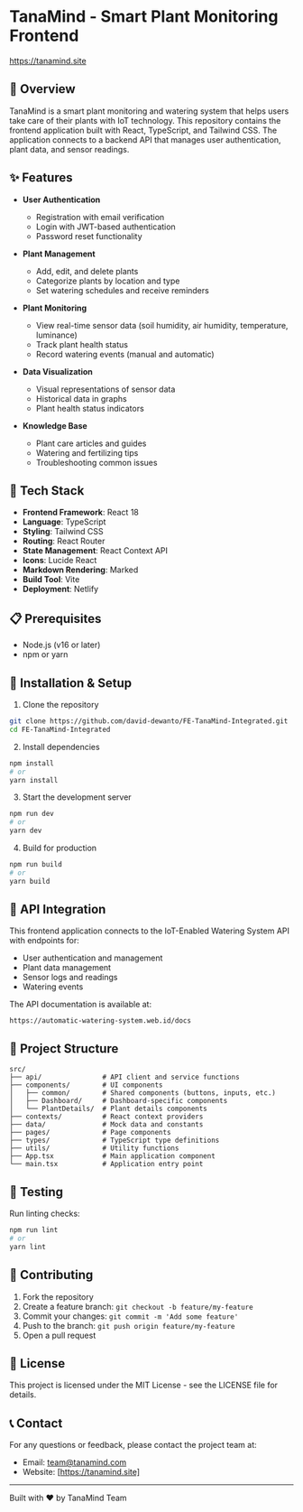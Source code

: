 # TanaMind - Smart Plant Monitoring Frontend

https://tanamind.site

## 🌱 Overview

TanaMind is a smart plant monitoring and watering system that helps users take care of their plants with IoT technology. This repository contains the frontend application built with React, TypeScript, and Tailwind CSS. The application connects to a backend API that manages user authentication, plant data, and sensor readings.

## ✨ Features

- **User Authentication**
  - Registration with email verification
  - Login with JWT-based authentication
  - Password reset functionality

- **Plant Management**
  - Add, edit, and delete plants
  - Categorize plants by location and type
  - Set watering schedules and receive reminders

- **Plant Monitoring**
  - View real-time sensor data (soil humidity, air humidity, temperature, luminance)
  - Track plant health status
  - Record watering events (manual and automatic)

- **Data Visualization**
  - Visual representations of sensor data
  - Historical data in graphs
  - Plant health status indicators

- **Knowledge Base**
  - Plant care articles and guides
  - Watering and fertilizing tips
  - Troubleshooting common issues

## 🧰 Tech Stack

- **Frontend Framework**: React 18
- **Language**: TypeScript
- **Styling**: Tailwind CSS
- **Routing**: React Router
- **State Management**: React Context API
- **Icons**: Lucide React
- **Markdown Rendering**: Marked
- **Build Tool**: Vite
- **Deployment**: Netlify

## 📋 Prerequisites

- Node.js (v16 or later)
- npm or yarn

## 🔧 Installation & Setup

1. Clone the repository
```bash
git clone https://github.com/david-dewanto/FE-TanaMind-Integrated.git
cd FE-TanaMind-Integrated
```

2. Install dependencies
```bash
npm install
# or
yarn install
```

3. Start the development server
```bash
npm run dev
# or
yarn dev
```

4. Build for production
```bash
npm run build
# or
yarn build
```

## 🔌 API Integration

This frontend application connects to the IoT-Enabled Watering System API with endpoints for:

- User authentication and management
- Plant data management
- Sensor logs and readings
- Watering events

The API documentation is available at:
```
https://automatic-watering-system.web.id/docs
```

## 📁 Project Structure

```
src/
├── api/               # API client and service functions
├── components/        # UI components
│   ├── common/        # Shared components (buttons, inputs, etc.)
│   ├── Dashboard/     # Dashboard-specific components
│   └── PlantDetails/  # Plant details components
├── contexts/          # React context providers
├── data/              # Mock data and constants
├── pages/             # Page components
├── types/             # TypeScript type definitions
├── utils/             # Utility functions
├── App.tsx            # Main application component
└── main.tsx           # Application entry point
```

## 🧪 Testing

Run linting checks:
```bash
npm run lint
# or
yarn lint
```

## 🤝 Contributing

1. Fork the repository
2. Create a feature branch: `git checkout -b feature/my-feature`
3. Commit your changes: `git commit -m 'Add some feature'`
4. Push to the branch: `git push origin feature/my-feature`
5. Open a pull request

## 📝 License

This project is licensed under the MIT License - see the LICENSE file for details.

## 📞 Contact

For any questions or feedback, please contact the project team at:

- Email: team@tanamind.com
- Website: [https://tanamind.site]

---

Built with ❤️ by TanaMind Team